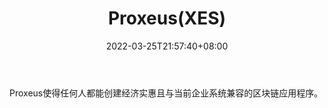 ﻿---
weight: 
title: "Proxeus(XES)"
description: "Proxeus使得任何人都能创建经济实惠且与当前企业系统兼容的区块链应用程序"
date: 2022-03-25T21:57:40+08:00
lastmod: 2022-03-25T16:45:40+08:00
draft: false
authors: ["Metabd"]
featuredImage: "proxeusxes.webp"
link: ""
tags: ["数字代币","Proxeus(XES)"]
categories: ["navigation"]
navigation: ["数字代币"]
lightgallery: true
toc: true
pinned: false
recommend: false
recommend1: false
---
Proxeus使得任何人都能创建经济实惠且与当前企业系统兼容的区块链应用程序。
